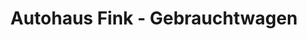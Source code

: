 ---
title: "Autohaus Fink - Gebrauchtwagen"
url: /erlangen/autohaus-fink-gebrauchtwagen/
shop: Autohaus
---